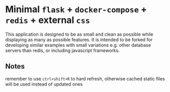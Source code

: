 # Minimal `flask` + `docker-compose` + `redis` + external `css`
This application is designed to be as small and clean as possible while displaying as many as possible features. It is intended to be forked for developing similar examples with small variations e.g. other database servers than redis, or including javascript frameworks.
## Notes
remember to use `ctrl+shift+R` to hard refresh, otherwise cached static files will be used instead of updated ones